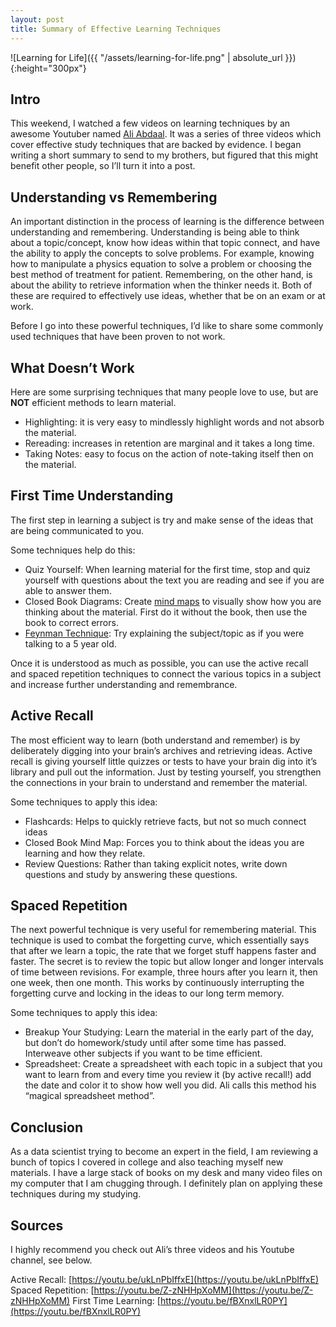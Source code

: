 ```yaml
---
layout: post
title: Summary of Effective Learning Techniques
---
```


![Learning for Life]({{ "/assets/learning-for-life.png" | absolute_url }}){:height="300px"}

## Intro
This weekend, I watched a few videos on learning techniques by an awesome Youtuber named [Ali Abdaal](https://www.youtube.com/user/Sepharoth64). It was a series of three videos which cover effective study techniques that are backed by evidence. I began writing a short summary to send to my brothers, but figured that this might benefit other people, so I’ll turn it into a post.

## Understanding vs Remembering
An important distinction in the process of learning is the difference between understanding and remembering. Understanding is being able to think about a topic/concept, know how ideas within that topic connect, and have the ability to apply the concepts to solve problems. For example, knowing how to manipulate a physics equation to solve a problem or choosing the best method of treatment for patient. Remembering, on the other hand, is about the ability to retrieve information when the thinker needs it. Both of these are required to effectively use ideas, whether that be on an exam or at work.

Before I go into these powerful techniques, I’d like to share some commonly used techniques that have been proven to not work.

## What Doesn’t Work
Here are some surprising techniques that many people love to use, but are **NOT** efficient methods to learn material.
- Highlighting: it is very easy to mindlessly highlight words and not absorb the material.
- Rereading: increases in retention are marginal and it takes a long time.
- Taking Notes: easy to focus on the action of note-taking itself then on the material.

## First Time Understanding
The first step in learning a subject is try and make sense of the ideas that are being communicated to you.

Some techniques help do this:
- Quiz Yourself: When learning material for the first time, stop and quiz yourself with questions about the text you are reading and see if you are able to answer them.
- Closed Book Diagrams: Create [mind maps](https://en.wikipedia.org/wiki/Mind_map) to visually show how you are thinking about the material. First do it without the book, then use the book to correct errors.
- [Feynman Technique](https://fs.blog/2012/04/learn-anything-faster-with-the-feynman-technique/): Try explaining the subject/topic as if you were talking to a 5 year old.

Once it is understood as much as possible, you can use the active recall and spaced repetition techniques to connect the various topics in a subject and increase further understanding and remembrance.

## Active Recall
The most efficient way to learn (both understand and remember) is by deliberately digging into your brain’s archives and retrieving ideas. Active recall is giving yourself little quizzes or tests to have your brain dig into it’s library and pull out the information. Just by testing yourself, you strengthen the connections in your brain to understand and remember the material.

Some techniques to apply this idea:
- Flashcards: Helps to quickly retrieve facts, but not so much connect ideas
- Closed Book Mind Map: Forces you to think about the ideas you are learning and how they relate.
- Review Questions: Rather than taking explicit notes, write down questions and study by answering these questions.

## Spaced Repetition
The next powerful technique is very useful for remembering material. This technique is used to combat the forgetting curve, which essentially says that after we learn a topic, the rate that we forget stuff happens faster and faster. The secret is to review the topic but allow longer and longer intervals of time between revisions. For example, three hours after you learn it, then one week, then one month. This works by continuously interrupting the forgetting curve and locking in the ideas to our long term memory.

Some techniques to apply this idea:
- Breakup Your Studying: Learn the material in the early part of the day, but don’t do homework/study until after some time has passed. Interweave other subjects if you want to be time efficient.
- Spreadsheet: Create a spreadsheet with each topic in a subject that you want to learn from and every time you review it (by active recall!) add the date and color it to show how well you did. Ali calls this method his “magical spreadsheet method”.

## Conclusion
As a data scientist trying to become an expert in the field, I am reviewing a bunch of topics I covered in college and also teaching myself new materials. I have a large stack of books on my desk and many video files on my computer that I am chugging through. I definitely plan on applying these techniques during my studying.

## Sources
I highly recommend you check out Ali’s three videos and his Youtube channel, see below.

Active Recall: [https://youtu.be/ukLnPbIffxE](https://youtu.be/ukLnPbIffxE)
Spaced Repetition: [https://youtu.be/Z-zNHHpXoMM](https://youtu.be/Z-zNHHpXoMM)
First Time Learning: [https://youtu.be/fBXnxlLR0PY](https://youtu.be/fBXnxlLR0PY)
